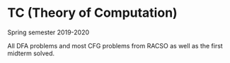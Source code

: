 # TC (Theory of Computation)
Spring semester 2019-2020

All DFA problems and most CFG problems from RACSO as well as the first midterm solved.
